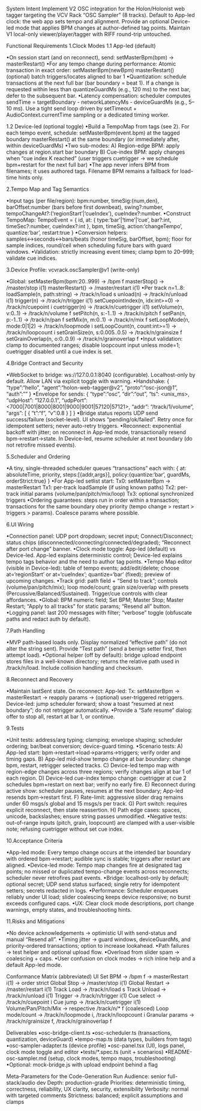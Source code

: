 System Intent
Implement V2 OSC integration for the Holon/Holonist web tagger targeting the VCV Rack “OSC Sampler” (8 tracks). Default to App-led clock: the web app sets tempo and alignment. Provide an optional Device-led mode that applies BPM changes at author-defined tag points. Maintain V1 local-only viewer/player/tagger with RIFF round-trip untouched.

Functional Requirements
1.Clock Modes
1.1 App-led (default)

•On session start (and on reconnect), send:
setMasterBpm(bpm)  →  masterRestart()
•For any tempo change during performance:
Atomic transaction in exact order:
setMasterBpm(newBpm)
masterRestart()
(optional) batch triggers/locates aligned to bar 1
•Quantization: schedule transactions at the next full bar (bar boundary = beat 1). If a change is requested within less than quantizeGuardMs (e.g., 120 ms) to the next bar, defer to the subsequent bar.
•Latency compensation: scheduler computes sendTime = targetBoundary - networkLatencyMs - deviceGuardMs (e.g., 5–10 ms). Use a tight send loop driven by setTimeout + AudioContext.currentTime sampling or a dedicated timing worker.

1.2 Device-led (optional toggle)
•Build a TempoMap from tags (see 2). For each tempo event, schedule:
setMasterBpm(event.bpm) at the tagged boundary
masterRestart() at the same boundary (or immediately after, within deviceGuardMs)
•Two sub-modes:
A) Region-edge BPM: apply changes at region.start bar boundary
B) Cue-index BPM: apply changes when “cue index K reached” (user triggers cuetrigger → we schedule bpm+restart for the next full bar)
•The app never infers BPM from filenames; it uses authored tags. Filename BPM remains a fallback for load-time hints only.

2.Tempo Map and Tag Semantics

•Input tags (per file/region): bpm:number, timeSig:{num,den}, barOffset:number (bars before first downbeat), swing?:number, tempoChangeAt?:(‘regionStart’|‘cueIndex’), cueIndex?:number.
•Construct TempoMap:
TempoEvent = { id, at: { type:‘bar’|‘time’|‘cue’, bar?:int, timeSec?:number, cueIndex?:int }, bpm, timeSig, action:‘changeTempo’, quantize:‘bar’, restart:true }
•Conversion helpers: samples↔seconds↔bars/beats (honor timeSig, barOffset, bpm); floor for sample indices, round/ceil when scheduling future bars with guard windows.
•Validation: strictly increasing event times; clamp bpm to 20–999; validate cue indices.

3.Device Profile: vcvrack.oscSampler@v1 (write-only)

•Global:
setMasterBpm(bpm:20..999) → /bpm f
masterStop()              → /master/stop i(1)
masterRestart()           → /master/restart i(1)
•Per track n=1..8:
loadSample(n, path:string)         → /track/n/load s
unload(n)                           → /track/n/unload i(1)
trigger(n)                          → /track/n/trigger i(1)
setCuepointIndex(n, idx:int>=0)     → /track/n/cuepoint i
cuetrigger(n)                       → /track/n/cuetrigger i(1)
setVolume(n, v:0..1)                → /track/n/volume f
setPitch(n, s:-1..1)                → /track/n/pitch f
setPan(n, p:-1..1)                  → /track/n/pan f
setMix(n, m:0..1)                   → /track/n/mix f
setLoopMode(n, mode:0|1|2)          → /track/n/loopmode i
setLoopCount(n, count:int>=1)       → /track/n/loopcount i
setGrainSize(n, s:0.005..0.5)       → /track/n/grainsize f
setGrainOverlap(n, o:0..0.9)        → /track/n/grainoverlap f
•Input validation: clamp to documented ranges; disable loopcount input unless mode=1; cuetrigger disabled until a cue index is set.

4.Bridge Contract and Security

•WebSocket to bridge: ws://127.0.0.1:8040 (configurable). Localhost-only by default. Allow LAN via explicit toggle with warning.
•Handshake:
{ “type”:“hello”, “agent”:“holon-web-tagger@v2”, “proto”:“osc-json@1”, “auth”:”” }
•Envelope for sends:
{
“type”:“osc”,
“dir”:“out”,
“ts”: <unix_ms>,
“udpHost”: “127.0.0.1”,
“udpPort”: <7000|7001|8000|8001|9000|9001|57120|57121>,
“addr”: “/track/1/volume”,
“args”: [ { “t”:“f”, “v”:0.8 } ]
}
•Bridge status reports UDP send success/failure (socket-level). UI shows “pending/ok/failed”. Retry once for idempotent setters; never auto-retry triggers.
•Reconnect: exponential backoff with jitter; on reconnect in App-led mode, transactionally resend bpm→restart→state. In Device-led, resume scheduler at next boundary (do not retrofire missed events).

5.Scheduler and Ordering

•A tiny, single-threaded scheduler queues “transactions” each with:
{ at: absoluteTime, priority, steps:[{addr,args}], policy:{quantize:‘bar’, guardMs, orderStrict:true} }
•For App-led setlist start:
Tx0: setMasterBpm → masterRestart
Tx1: per-track loadSample (if using known paths)
Tx2: per-track initial params (volume/pan/pitch/mix/loop)
Tx3: optional synchronized triggers
•Ordering guarantees: steps run in order within a transaction; transactions for the same boundary obey priority (tempo change > restart > triggers > params). Coalesce params where possible.

6.UI Wiring

•Connection panel: UDP port dropdown; secret input; Connect/Disconnect; status chips (disconnected/connecting/connected/degraded); “Reconnect after port change” banner.
•Clock mode toggle: App-led (default) vs Device-led. App-led explains deterministic control; Device-led explains tempo tags behavior and the need to author tag points.
•Tempo Map editor (visible in Device-led): table of tempo events; add/edit/delete; choose at=‘regionStart’ or at=‘cueIndex’; quantize=‘bar’ (fixed); preview of upcoming changes.
•Track grid: path field + “Send to track”; controls (volume/pan/pitch/mix); loop mode/count; grain size/overlap with presets (Percussive/Balanced/Sustained). Trigger/cue controls with clear affordances.
•Global: BPM numeric field; Set BPM; Master Stop; Master Restart; “Apply to all tracks” for static params; “Resend all” button.
•Logging panel: last 200 messages with filter; “verbose” toggle (obfuscate paths and redact auth by default).

7.Path Handling

•MVP path-based loads only. Display normalized “effective path” (do not alter the string sent). Provide “Test path” (send a benign setter first, then attempt load).
•Optional helper (off by default): bridge upload endpoint stores files in a well-known directory; returns the relative path used in /track/n/load. Include collision handling and checksum.

8.Reconnect and Recovery

•Maintain lastSent state. On reconnect:
App-led: Tx: setMasterBpm → masterRestart → reapply params → (optional) user-triggered retriggers.
Device-led: jump scheduler forward; show a toast “resumed at next boundary”; do not retrigger automatically.
•Provide a “Safe resume” dialog: offer to stop all, restart at bar 1, or continue.

9.Tests

•Unit tests: address/arg typing; clamping; envelope shaping; scheduler ordering; bar/beat conversion; device-guard timing.
•Scenario tests:
A) App-led start: bpm→restart→load→params→triggers; verify order and timing gaps.
B) App-led mid-show tempo change at bar boundary: change bpm, restart, retrigger selected tracks.
C) Device-led tempo map with region-edge changes across three regions; verify changes align at bar 1 of each region.
D) Device-led cue-index tempo change: cuetrigger at cue 2 schedules bpm+restart on next bar; verify no early fire.
E) Reconnect during active show: scheduler pauses, resumes at the next boundary; App-led resends bpm→restart first.
F) Rate-limit: aggressive slider drag remains under 60 msgs/s global and 15 msgs/s per track.
G) Port switch: requires explicit reconnect, then state reassertion.
H) Path edge cases: spaces, unicode, backslashes; ensure string passes unmodified.
•Negative tests: out-of-range inputs (pitch, grain, loopcount) are clamped with a user-visible note; refusing cuetrigger without set cue index.

10.Acceptance Criteria

•App-led mode: Every tempo change occurs at the intended bar boundary with ordered bpm→restart; audible sync is stable; triggers after restart are aligned.
•Device-led mode: Tempo map changes fire at designated tag points; no missed or duplicated tempo-change events across reconnects; scheduler never retrofires past events.
•Bridge: localhost-only by default; optional secret; UDP send status surfaced; single retry for idempotent setters; secrets redacted in logs.
•Performance: Scheduler enqueues reliably under UI load; slider coalescing keeps device responsive; no burst exceeds configured caps.
•UX: Clear clock mode descriptions, port change warnings, empty states, and troubleshooting hints.

11.Risks and Mitigations

•No device acknowledgements → optimistic UI with send-status and manual “Resend all”.
•Timing jitter → guard windows, deviceGuardMs, and priority-ordered transactions; option to increase lookahead.
•Path failures → test helper and optional upload flow.
•Overload from slider spam → coalescing + caps.
•User confusion on clock modes → rich inline help and a default App-led mode.

Conformance Matrix (abbreviated)
UI Set BPM → /bpm f → masterRestart i(1) → order strict
Global Stop → /master/stop i(1)
Global Restart → /master/restart i(1)
Track Load → /track/n/load s
Track Unload → /track/n/unload i(1)
Trigger → /track/n/trigger i(1)
Cue select → /track/n/cuepoint i
Cue jump → /track/n/cuetrigger i(1)
Volume/Pan/Pitch/Mix → respective /track/n/* f (coalesced)
Loop mode/count → /track/n/loopmode i, /track/n/loopcount i
Granular params → /track/n/grainsize f, /track/n/grainoverlap f

Deliverables
•osc-bridge-client.ts
•osc-scheduler.ts (transactions, quantization, deviceGuard)
•tempo-map.ts (data types, builders from tags)
•osc-sampler-adapter.ts (device profile)
•osc-panel.tsx (UI), logs panel, clock mode toggle and editor
•tests/*.spec.ts (unit + scenarios)
•README-osc-sampler.md (setup, clock modes, tempo maps, troubleshooting)
•Optional: mock-bridge.js with upload endpoint behind a flag

Meta-Parameters for the Code-Generation Run
Audience: senior full-stack/audio dev
Depth: production-grade
Priorities: deterministic timing, correctness, reliability, UX clarity, security, extensibility
Verbosity: normal with targeted comments
Strictness: balanced; explicit assumptions and clamps

